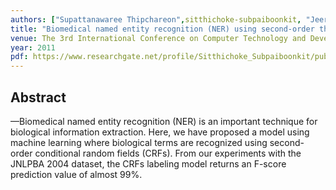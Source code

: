 ```yaml
---
authors: ["Supattanawaree Thipchareon",sitthichoke-subpaiboonkit, "Jeerayut Chaijaruwanich"]
title: "Biomedical named entity recognition (NER) using second-order the conditional random fields model"
venue: The 3rd International Conference on Computer Technology and Development.
year: 2011
pdf: https://www.researchgate.net/profile/Sitthichoke_Subpaiboonkit/publication/261403934_BIOMEDICAL_NAMED_ENTITY_RECOGNITION_USING_SECOND-_ORDER_CONDITIONAL_RANDOM_FIELDS/links/00b4953437d4bdad2e000000/BIOMEDICAL-NAMED-ENTITY-RECOGNITION-USING-SECOND-ORDER-CONDITIONAL-RANDOM-FIELDS.pdf
---
```


## Abstract

—Biomedical named entity recognition (NER) is an important technique for
biological information extraction. Here, we have proposed a model using
machine learning where biological terms are recognized using second-order
conditional random fields (CRFs). From our experiments with the JNLPBA
2004 dataset, the CRFs labeling model returns an F-score prediction value of
almost 99%.
